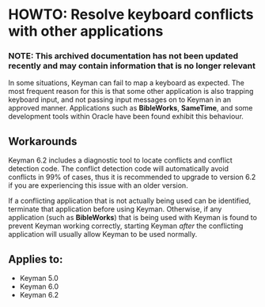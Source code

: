 # HOWTO: Resolve keyboard conflicts with other applications

### **NOTE**: This archived documentation has not been updated recently and may contain information that is no longer relevant


<p>
In some situations, Keyman can fail to map a keyboard as expected.
The most frequent reason for this is that some other application is also trapping keyboard input, and not passing input messages on to Keyman in an approved manner.  Applications such as <b>BibleWorks</b>, <b>SameTime</b>, and some development tools within Oracle have been found exhibit this behaviour. 
</p>
<h2>Workarounds</h2><p>
Keyman 6.2 includes a diagnostic tool to locate conflicts and conflict detection code.  The conflict detection code will automatically avoid conflicts in 99% of cases, thus it is recommended to upgrade to version 6.2 if you are experiencing this issue with an older version.
</p><p>
If a conflicting application that is not actually being used can be identified, terminate that application before using Keyman.  Otherwise, if any application (such as <b>BibleWorks</b>) that 
is being used with Keyman is found to prevent Keyman working correctly, starting Keyman <i>after</i> the conflicting application will usually allow Keyman to be used normally.
</p>


## Applies to:
 * Keyman 5.0
 * Keyman 6.0
 * Keyman 6.2
